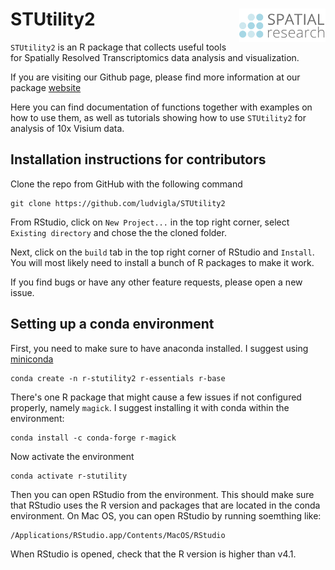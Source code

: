 
# STUtility2 <img src="man/figures/logo.png" alt="drawing" align="right" width="138"/>


`STUtility2` is an R package that collects useful tools for Spatially Resolved Transcriptomics data analysis and visualization. 

If you are visiting our Github page, please find more information at our package [website](https://ludvigla.github.io/STUtility2/)

Here you can find documentation of functions together with examples on how to use them, as well as tutorials showing how to use 
`STUtility2` for analysis of 10x Visium data.

## Installation instructions for contributors

Clone the repo from GitHub with the following command

````
git clone https://github.com/ludvigla/STUtility2
````

From RStudio, click on `New Project...` in the top right corner, select `Existing directory` and chose the the cloned folder.

Next, click on the `build` tab in the top right corner of RStudio and `Install`. You will most likely need to install a bunch of R packages to make it work. 

If you find bugs or have any other feature requests, please open a new issue.

## Setting up a conda environment

First, you need to make sure to have anaconda installed. I suggest using [miniconda](https://docs.conda.io/en/latest/miniconda.html)

````
conda create -n r-stutility2 r-essentials r-base
````

There's one R package that might cause a few issues if not configured properly, namely `magick`. I suggest installing it with conda within the 
environment:

````
conda install -c conda-forge r-magick
````

Now activate the environment

````
conda activate r-stutility
````

Then you can open RStudio from the environment. This should make sure that RStudio uses the R version and packages that are located in 
the conda environment. On Mac OS, you can open RStudio by running soemthing like:

````
/Applications/RStudio.app/Contents/MacOS/RStudio
````

When RStudio is opened, check that the R version is higher than v4.1.

